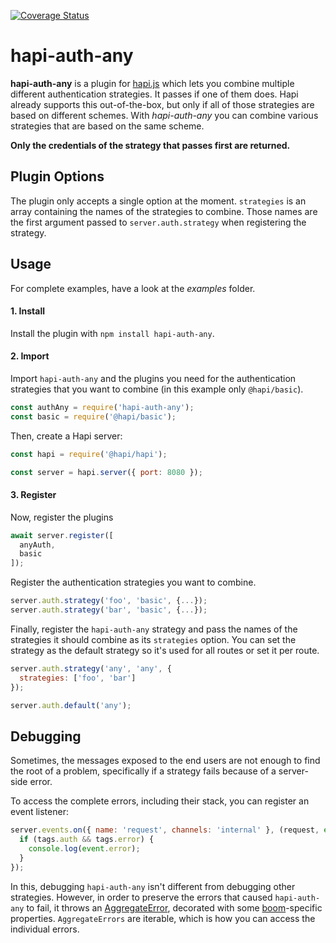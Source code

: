 [![Coverage Status](https://coveralls.io/repos/github/jscheffner/hapi-auth-any/badge.svg?branch=main)](https://coveralls.io/github/jscheffner/hapi-auth-any?branch=main)

# hapi-auth-any

**hapi-auth-any** is a plugin for [hapi.js](https://hapijs.com/) which lets you combine multiple different authentication strategies. It passes if one of them does. Hapi already supports this out-of-the-box, but only if all of those strategies are based on different schemes. With *hapi-auth-any* you can combine various strategies that are based on the same scheme.

**Only the credentials of the strategy that passes first are returned.**

## Plugin Options

The plugin only accepts a single option at the moment. `strategies` is an array containing the names of the strategies to combine. Those names are the first argument passed to `server.auth.strategy` when registering the strategy.

## Usage

For complete examples, have a look at the *examples* folder.

#### 1. Install

Install the plugin with `npm install hapi-auth-any`.

#### 2. Import

Import `hapi-auth-any` and the plugins you need for the authentication strategies that you want to combine (in this example only `@hapi/basic`).

```js
const authAny = require('hapi-auth-any');
const basic = require('@hapi/basic');
```

Then, create a Hapi server:

```js
const hapi = require('@hapi/hapi');

const server = hapi.server({ port: 8080 });
```

#### 3. Register

Now, register the plugins

```js
await server.register([
  anyAuth,
  basic
]);
````

Register the authentication strategies you want to combine.

```js
server.auth.strategy('foo', 'basic', {...});
server.auth.strategy('bar', 'basic', {...});
```

Finally, register the `hapi-auth-any` strategy and pass the names of the strategies it should combine as its `strategies` option. You can set the strategy as the default strategy so it's used for all routes or set it per route.

```js
server.auth.strategy('any', 'any', {
  strategies: ['foo', 'bar'] 
});

server.auth.default('any');
```

## Debugging

Sometimes, the messages exposed to the end users are not enough to find the root of a problem, specifically if a strategy fails because of a server-side error.

To access the complete errors, including their stack, you can register an event listener:

```js
server.events.on({ name: 'request', channels: 'internal' }, (request, event, tags) => {
  if (tags.auth && tags.error) {
    console.log(event.error);
  }
});
```

In this, debugging `hapi-auth-any` isn't different from debugging other strategies. However, in order to preserve the errors that caused `hapi-auth-any` to fail, it throws an [AggregateError](https://github.com/sindresorhus/aggregate-error), decorated with some [boom](https://github.com/hapijs/boom)-specific properties. `AggregateErrors` are iterable, which is how you can access the individual errors.